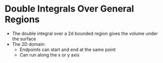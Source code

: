 # Double Integrals Over General Regions
* The double integral over a 2d bounded region gives the volume under the surface
* The 2D domain:
  * Endpoints can start and end at the same point
  * Can run along the x or y axis
